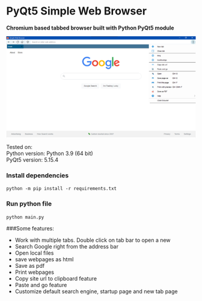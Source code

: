 # PyQt5 Simple Web Browser

**Chromium based tabbed browser built with Python PyQt5 module**

<img src="./browser-screenshot.png" alt="Screenshot"/>

Tested on:  
Python version: Python 3.9 (64 bit)  
PyQt5 version: 5.15.4

### Install dependencies</h3>


```
python -m pip install -r requirements.txt
```

### Run python file

```
python main.py
```

###Some features:

- Work with multiple tabs. Double click on tab bar to open a new
- Search Google right from the address bar
- Open local files
- save webpages as html
- Save as pdf
- Print webpages
- Copy site url to clipboard feature
- Paste and go feature
- Customize default search engine, startup page and new tab page
